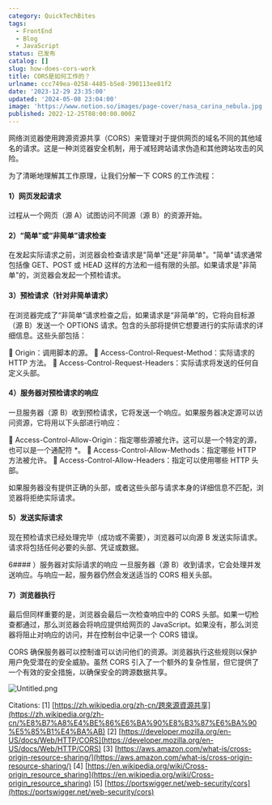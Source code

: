 ```yaml
---
category: QuickTechBites
tags:
  - FrontEnd
  - Blog
  - JavaScript
status: 已发布
catalog: []
slug: how-does-cors-work
title: CORS是如何工作的？
urlname: ccc749ea-0258-4485-b5e8-390113ee81f2
date: '2023-12-29 23:35:00'
updated: '2024-05-08 23:04:00'
image: 'https://www.notion.so/images/page-cover/nasa_carina_nebula.jpg'
published: 2022-12-25T08:00:00.000Z
---
```


网络浏览器使用跨源资源共享（CORS）来管理对于提供网页的域名不同的其他域名的请求。这是一种浏览器安全机制，用于减轻跨站请求伪造和其他跨站攻击的风险。


为了清晰地理解其工作原理，让我们分解一下 CORS 的工作流程：


#### 1）网页发起请求
过程从一个网页（源 A）试图访问不同源（源 B）的资源开始。


#### 2）“简单”或“非简单”请求检查
在发起实际请求之前，浏览器会检查请求是"简单"还是"非简单"。"简单"请求通常包括像 GET、POST 或 HEAD 这样的方法和一组有限的头部。如果请求是"非简单"的，浏览器会发起一个预检请求。


#### 3）预检请求（针对非简单请求）
在浏览器完成了“非简单”请求检查之后，如果请求是“非简单”的，它将向目标源（源 B）发送一个 OPTIONS 请求。包含的头部将提供它想要进行的实际请求的详细信息。这些头部包括：


🔸 Origin：调用脚本的源。
🔸 Access-Control-Request-Method：实际请求的 HTTP 方法。
🔸 Access-Control-Request-Headers：实际请求将发送的任何自定义头部。


#### 4）服务器对预检请求的响应
一旦服务器（源 B）收到预检请求，它将发送一个响应。如果服务器决定源可以访问资源，它将用以下头部进行响应：


🔹 Access-Control-Allow-Origin：指定哪些源被允许。这可以是一个特定的源，也可以是一个通配符 *。
🔹 Access-Control-Allow-Methods：指定哪些 HTTP 方法被允许。
🔹 Access-Control-Allow-Headers：指定可以使用哪些 HTTP 头部。


如果服务器没有提供正确的头部，或者这些头部与请求本身的详细信息不匹配，浏览器将拒绝实际请求。


#### 5）发送实际请求
现在预检请求已经处理完毕（成功或不需要），浏览器可以向源 B 发送实际请求。请求将包括任何必要的头部、凭证或数据。


6#### ）服务器对实际请求的响应
一旦服务器（源 B）收到请求，它会处理并发送响应。与响应一起，服务器仍然会发送适当的 CORS 相关头部。


#### 7）浏览器执行
最后但同样重要的是，浏览器会最后一次检查响应中的 CORS 头部。如果一切检查都通过，那么浏览器会将响应提供给网页的 JavaScript。如果没有，那么浏览器将阻止对响应的访问，并在控制台中记录一个 CORS 错误。


CORS 确保服务器可以控制谁可以访问他们的资源。浏览器执行这些规则以保护用户免受潜在的安全威胁。虽然 CORS 引入了一个额外的复杂性层，但它提供了一个有效的安全措施，以确保安全的跨源数据共享。


![Untitled.png](https://prod-files-secure.s3.us-west-2.amazonaws.com/5d24fe63-e567-4804-86f9-9fdc62e13082/b3deb140-f22b-4520-bcee-759301567801/Untitled.png?X-Amz-Algorithm=AWS4-HMAC-SHA256&X-Amz-Content-Sha256=UNSIGNED-PAYLOAD&X-Amz-Credential=ASIAZI2LB4662NG43DVA%2F20250315%2Fus-west-2%2Fs3%2Faws4_request&X-Amz-Date=20250315T213256Z&X-Amz-Expires=3600&X-Amz-Security-Token=IQoJb3JpZ2luX2VjEMb%2F%2F%2F%2F%2F%2F%2F%2F%2F%2FwEaCXVzLXdlc3QtMiJHMEUCIF5EpZh8aOap8fo%2BiAWeDiM47EqbHBRv%2Bv%2FfW95SQ1j6AiEAlBgA8zMTXeN8ar2IthZQsLHR8xi0mrhTQNoXGrYKdlwq%2FwMIHxAAGgw2Mzc0MjMxODM4MDUiDP8gTuDbfR7KgRs0iircA6Gt3Q33UVNQYtD7XxCX1J7tpkd9ZzIY8vffnYf4jHyYA2jL1iHjbGJiVTtirWRayT9Yx%2Fmx2AKJAqm%2BOwnAgboTwynEbJLQUN57aQUXYWsNgr0asHttIoXcbGtUqQiZ6SS%2FJmrdPOuWPvu7HPjFRVMjlSozjvvKrzo%2Fqh02Cao8dfztPQiOTLYAm0mX9i%2F%2FreEHtmJHXzJmSRWJVwd6erSl2Hixv%2BEdJqLiXeqcrswYUEv%2Fu9B3TC139II4stn%2B9te9HszI7hvXe9U7hI5UvnRBtLhueiIWiFMnuq6itvZwiof1zR6NdRyY9Hf4a2qp7TnMiX%2Bc10jhLkbQzYsTcPFN5xjbPEOwyrkg%2FXuOzo6wHkDPB0QZ6BBxD82871IpKLHzjNyh%2B40jCr2BJ85rHQJCYuuz5NKpyy1pD1fguvmCpOaFEzqM%2BuJHGdFV6n%2FQ7Xv49h2O7q5MN0xV814U9VsYN40YzhaJpROod9CpMcBjQTOP5O%2Fip1NJB0jJKxetLySww7xiJfYX6u%2BLYhpR4m%2BwwdBUQiBW7Tyx70ydhTXFxlvXvie%2BFB4g3UKUc1OkU6%2FBSi042bRXzUQqt9A2PAbMtz5iSaQ34I0FlFDJgmkV7vTfu8i%2FRlfob2iDMNTg174GOqUB9zNpWBT9kDIeoNGNTNZ1HQ%2F6VqtmJUJT451pSb7ZHAd1Jzwbz2W6wlId473WNFz0xRThw0gaP7cm7Ehl0Eksj0ut9E3E5hK56upSo%2FJ2GRn0ATUJI4Icrgp1Iq8ApO2C6nqyuKB%2BwUbENaRpkWevza75jj5iVfos6bCNRh24EEAe4UzLl0%2Bt7ffYIFkiBcvXZR1WxF%2FxJQRr4bAdB9m7hwmwO6sD&X-Amz-Signature=a682a8d2837650ff9820e101c3808f49fa00297f2a216f51169d4f12e1627bb3&X-Amz-SignedHeaders=host&x-id=GetObject)


Citations:
[1] [https://zh.wikipedia.org/zh-cn/跨來源資源共享](https://zh.wikipedia.org/zh-cn/%E8%B7%A8%E4%BE%86%E6%BA%90%E8%B3%87%E6%BA%90%E5%85%B1%E4%BA%AB)
[2] [https://developer.mozilla.org/en-US/docs/Web/HTTP/CORS](https://developer.mozilla.org/en-US/docs/Web/HTTP/CORS)
[3] [https://aws.amazon.com/what-is/cross-origin-resource-sharing/](https://aws.amazon.com/what-is/cross-origin-resource-sharing/)
[4] [https://en.wikipedia.org/wiki/Cross-origin_resource_sharing](https://en.wikipedia.org/wiki/Cross-origin_resource_sharing)
[5] [https://portswigger.net/web-security/cors](https://portswigger.net/web-security/cors)

